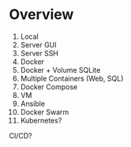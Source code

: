 # Overview
1. Local
2. Server GUI
3. Server SSH
4. Docker
5. Docker + Volume SQLite
6. Multiple Containers (Web, SQL)
7. Docker Compose
8. VM
9. Ansible
10. Docker Swarm
11. Kubernetes?

CI/CD?

